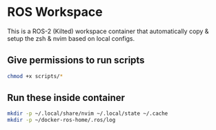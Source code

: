 # ROS Workspace
This is a ROS-2 (Kilted) workspace container that automatically copy & setup the zsh & nvim based on local configs.

## Give permissions to run scripts
```bash
chmod +x scripts/*
```

## Run these inside container
```bash
mkdir -p ~/.local/share/nvim ~/.local/state ~/.cache
mkdir -p ~/docker-ros-home/.ros/log   
```

